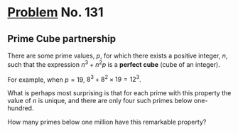 # [Problem](https://projecteuler.net/problem=131) No. 131

## Prime Cube partnership

There are some prime values, <var>p</var>, for which there exists a positive integer, <var>n</var>, such that the expression $n^3+n^2p$ is a **perfect cube** (cube of an integer).

For example, when $p=19$, $8^3+8^2 \times 19 = 12^3$.

What is perhaps most surprising is that for each prime with this property the value of <var>n</var> is unique, and there are only four such primes below one-hundred.

How many primes below one million have this remarkable property?
